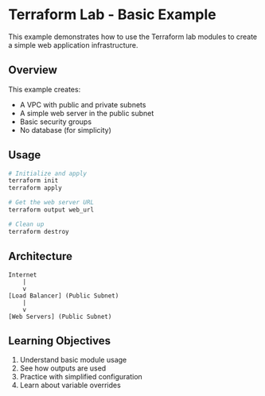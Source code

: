 # Terraform Lab - Basic Example

This example demonstrates how to use the Terraform lab modules to create a simple web application infrastructure.

## Overview

This example creates:
- A VPC with public and private subnets
- A simple web server in the public subnet
- Basic security groups
- No database (for simplicity)

## Usage

```bash
# Initialize and apply
terraform init
terraform apply

# Get the web server URL
terraform output web_url

# Clean up
terraform destroy
```

## Architecture

```
Internet
    |
    v
[Load Balancer] (Public Subnet)
    |
    v
[Web Servers] (Public Subnet)
```

## Learning Objectives

1. Understand basic module usage
2. See how outputs are used
3. Practice with simplified configuration
4. Learn about variable overrides